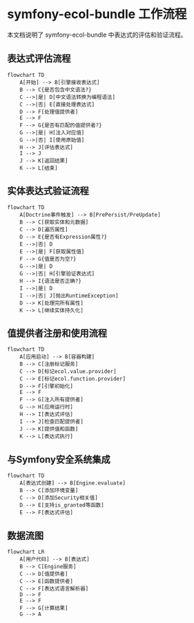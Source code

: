 # symfony-ecol-bundle 工作流程

本文档说明了 symfony-ecol-bundle 中表达式的评估和验证流程。

## 表达式评估流程

```mermaid
flowchart TD
    A[开始] --> B[引擎接收表达式]
    B --> C{是否包含中文语法?}
    C -->|是| D[中文语法转换为编程语法]
    C -->|否| E[直接处理表达式]
    D --> F[处理值提供者]
    E --> F
    F --> G{是否有匹配的值提供者?}
    G -->|是| H[注入对应值]
    G -->|否| I[使用原始值]
    H --> J[评估表达式]
    I --> J
    J --> K[返回结果]
    K --> L[结束]
```

## 实体表达式验证流程

```mermaid
flowchart TD
    A[Doctrine事件触发] --> B[PrePersist/PreUpdate]
    B --> C[获取实体和元数据]
    C --> D[遍历属性]
    D --> E{是否有Expression属性?}
    E -->|否| D
    E -->|是| F[获取属性值]
    F --> G{值是否为空?}
    G -->|是| D
    G -->|否| H[引擎验证表达式]
    H --> I{语法是否正确?}
    I -->|是| D
    I -->|否| J[抛出RuntimeException]
    D --> K[处理完所有属性]
    K --> L[继续实体持久化]
```

## 值提供者注册和使用流程

```mermaid
flowchart TD
    A[应用启动] --> B[容器构建]
    B --> C[注册标记服务]
    C --> D[标记ecol.value.provider]
    C --> E[标记ecol.function.provider]
    D --> F[引擎初始化]
    E --> F
    F --> G[注入所有提供者]
    G --> H[应用运行时]
    H --> I[表达式评估]
    I --> J[检查匹配提供者]
    J --> K[提供值和函数]
    K --> L[表达式执行]
```

## 与Symfony安全系统集成

```mermaid
flowchart TD
    A[表达式创建] --> B[Engine.evaluate]
    B --> C[添加环境变量]
    C --> D[添加Security相关值]
    D --> E[支持is_granted等函数]
    E --> F[表达式评估]
```

## 数据流图

```mermaid
flowchart LR
    A[用户代码] --> B[表达式]
    B --> C[Engine服务]
    C --> D[值提供者]
    C --> E[函数提供者]
    C --> F[表达式语言解析器]
    D --> F
    E --> F
    F --> G[计算结果]
    G --> A
``` 